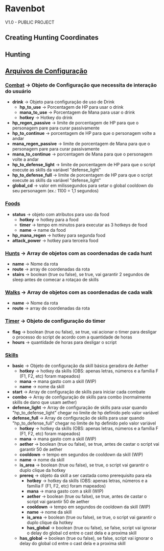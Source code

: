 # Ravenbot

V1.0 - PUBLIC PROJECT

## Creating Hunting Coordinates

## Hunting

## [Arquivos de Configuração]()

### [Combat](./config/combat.json) -> Objeto de Configuração que necessita de interação do usuário

- **drink** -> Objeto para configuração de uso de Drink
    - **hp_to_use** -> Porcentagem de HP para usar o drink
    - **mana_to_use** -> Porcentagem de Mana para usar o drink
    - **hotkey** -> Hotkey do drink
- **hp_regen_passive** -> limite de porcentagem de HP para que o personagem pare para curar passivamente
- **hp_to_continue** -> porcentagem de HP para que o personagem volte a andar
- **mana_regen_passive** -> limite de porcentagem de Mana para que o personagem pare para curar passivamente
- **mana_to_continue** -> porcentagem de Mana para que o personagem volte a andar
- **hp_to_defense_light** -> limite de porcentagem de HP para que o script execute as skills da variável "defense_light"
- **hp_to_defense_full** -> limite de porcentagem de HP para que o script execute as skills da variável "defense_light"
- **global_cd** -> valor em milissegundos para setar o global cooldown do seu personagem (ex.: 1100 = 1,1 segundos)

### [Foods](./config/foods.json)

- **status** -> objeto com atributos para uso da food
    - **hotkey** -> hotkey para a food
    - **timer** -> tempo em minutos para executar as 3 hotkeys de food
    - **name** -> name da food 
- **hp_mana_regen** -> hotkey para segunda food
- **attack_power** -> hotkey para terceira food
    
### [Hunts](./config/hunts.json) -> Array de objetos com as coordenadas de cada hunt

- **name** -> Nome da rota
- **route** -> array de coordenadas da rota
- **stairs** -> boolean (true ou false), se true, vai garantir 2 segundos de sleep antes de comecar a rotaçao de skills

### [Walks](./config/walks.json) -> Array de objetos com as coordenadas de cada walk

- **name** -> Nome da rota
- **route** -> array de coordenadas da rota

### [Timer](./config/timer.json) -> Objeto de configuração do timer

- **flag** -> boolean (true ou false), se true, vai acionar o timer para desligar o processo do script de acordo com a quantidade de horas
- **hours** -> quantidade de horas para desligar o script

### [Skills](./config/skills.json)

- **basic** -> Objeto de configuração da skill básica geradora de Aether
    - **hotkey** -> hotkey da skills (OBS: apenas letras, números e a família F (F1, F2, etc) foram mapeados)
    - **mana** -> mana gasto com a skill (WIP)
    - **name** -> nome da skill
- **start** -> Array de configuração de skills para iniciar cada combate
- **combo** -> Array de configuração de skills para combo (normalmente skills de dano que usam aether)
- **defense_light** -> Array de configuração de skills para usar quando "hp_to_defense_light" chegar no limite de hp definido pelo valor variável
- **defense_full** -> Array de configuração de skills para usar quando "hp_to_defense_full" chegar no limite de hp definido pelo valor variável
    - **hotkey** -> hotkey da skills (OBS: apenas letras, números e a família F (F1, F2, etc) foram mapeados)
    - **mana** -> mana gasto com a skill (WIP)
    - **aether** -> boolean (true ou false), se true, antes de castar o script vai garantir 50 de aether
    - **cooldown** -> tempo em segundos de cooldown da skill (WIP)
    - **name** -> nome da skill
    - **is_area** -> boolean (true ou false), se true, o script vai garantir o duplo clique da hotkey
    - **prereq** -> objeto da skill a ser castada como prerequisito para ela
        - **hotkey** -> hotkey da skills (OBS: apenas letras, números e a família F (F1, F2, etc) foram mapeados)
        - **mana** -> mana gasto com a skill (WIP)
        - **aether** -> boolean (true ou false), se true, antes de castar o script vai garantir 50 de aether
        - **cooldown** -> tempo em segundos de cooldown da skill (WIP)
        - **name** -> nome da skill
        - **is_area** -> boolean (true ou false), se true, o script vai garantir o duplo clique da hotkey
        - **has_global** -> boolean (true ou false), se false, script vai ignorar o delay do global cd entre o cast dela e a proxima skill
    - **has_global** -> boolean (true ou false), se false, script vai ignorar o delay do global cd entre o cast dela e a proxima skill
